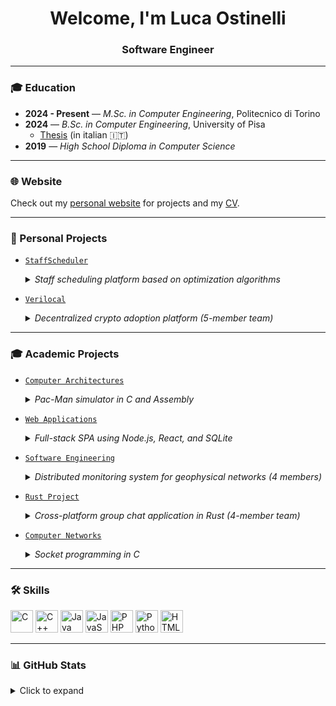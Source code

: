 <h1 align="center">Welcome, I'm Luca Ostinelli</h1>
<h3 align="center">Software Engineer</h3>

---

### 🎓 Education

- **2024 - Present** — *M.Sc. in Computer Engineering*, Politecnico di Torino
- **2024** — *B.Sc. in Computer Engineering*, University of Pisa
  - [Thesis](https://bt.lucaostinelli.it) (in italian 🇮🇹)
- **2019** — *High School Diploma in Computer Science*

---

### 🌐 Website

Check out my [personal website](https://lucaosti.github.io) for projects and my [CV](https://cv.lucaostinelli.it).

---

### 🚀 Personal Projects

- [`StaffScheduler`](https://github.com/lucaosti/StaffScheduler)
  <details>
    <summary><i>Staff scheduling platform based on optimization algorithms</i></summary>
    Collaborative project aimed at optimizing staff scheduling. Developed “StaffScheduler”, a platform that permits managers to efficiently allocate shifts and track employee availability based on personal preferences.
  </details>

- [`Verilocal`](https://github.com/Verilocal)
  <details>
    <summary><i>Decentralized crypto adoption platform (5-member team)</i></summary>
    Collaborative project aimed at promoting the use of cryptocurrencies among local businesses in Lugano, Switzerland. Developed “Verilocal”, a platform that connects crypto-friendly merchants with users, facilitating real-world adoption through verified listings and geo-localized discovery.
  </details>


---

### 🎓 Academic Projects

- [`Computer Architectures`](https://github.com/lucaosti/ComputerArchitectures-project)
  <details>
    <summary><i>Pac-Man simulator in C and Assembly</i></summary>
    Developed a Pac-Man-style game simulator by combining low-level logic in C with custom assembler microprogramming targeting a simplified CPU architecture.
  </details>

- [`Web Applications`](https://github.com/lucaosti/WebApplications-project)
  <details>
    <summary><i>Full-stack SPA using Node.js, React, and SQLite</i></summary>
    Designed and implemented a task management platform for university use, featuring role-based access for students and instructors.
    Enforced complex group formation rules, weighted grading, and secure session-based API authentication via Passport.js.
  </details>

- [`Software Engineering`](https://github.com/lucaosti/SoftwareEngineering-project)
  <details>
    <summary><i>Distributed monitoring system for geophysical networks (4 members)</i></summary>
    Team project simulating real-world software engineering workflows.
        Developed "GeoControl", a layered system for sensor data collection and visualization.
        Backend written in TypeScript, secured with token-based API authentication, and documented via Swagger.
        Unit and integration tests implemented with Jest (by Meta).
  </details>

- [`Rust Project`](https://github.com/lucaosti/Rust-project)
  <details>
    <summary><i>Cross-platform group chat application in Rust (4-member team)</i></summary>
    Built "Ruggine", a client-server chat system supporting user registration, group invitations, and message exchange.
        Focused on CPU usage efficiency and binary size optimization.
  </details>

- [`Computer Networks`](https://github.com/lucaosti/ComputerNetworks-project)
  <details>
    <summary><i>Socket programming in C</i></summary>
    Implemented a client-server communication system using TCP/IP sockets in C.
        Features robust protocol handling and message exchange logic.
        Includes a detailed project report explaining the architecture, protocol design, and testing methodology.
  </details>

---

### 🛠️ Skills

<p align="left">
<a href="https://docs.microsoft.com/en-us/cpp/?view=msvc-170" target="_blank" rel="noreferrer"><img src="https://raw.githubusercontent.com/danielcranney/readme-generator/main/public/icons/skills/c-colored.svg" width="36" height="36" alt="C" /></a>
<a href="https://docs.microsoft.com/en-us/cpp/?view=msvc-170" target="_blank" rel="noreferrer"><img src="https://raw.githubusercontent.com/danielcranney/readme-generator/main/public/icons/skills/cplusplus-colored.svg" width="36" height="36" alt="C++" /></a>
<a href="https://www.oracle.com/java/" target="_blank" rel="noreferrer"><img src="https://raw.githubusercontent.com/danielcranney/readme-generator/main/public/icons/skills/java-colored.svg" width="36" height="36" alt="Java" /></a>
<a href="https://developer.mozilla.org/en-US/docs/Web/JavaScript" target="_blank" rel="noreferrer"><img src="https://raw.githubusercontent.com/danielcranney/readme-generator/main/public/icons/skills/javascript-colored.svg" width="36" height="36" alt="JavaScript" /></a>
<a href="https://www.php.net/" target="_blank" rel="noreferrer"><img src="https://raw.githubusercontent.com/danielcranney/readme-generator/main/public/icons/skills/php-colored.svg" width="36" height="36" alt="PHP" /></a>
<a href="https://www.python.org/" target="_blank" rel="noreferrer"><img src="https://raw.githubusercontent.com/danielcranney/readme-generator/main/public/icons/skills/python-colored.svg" width="36" height="36" alt="Python" /></a>
<a href="https://developer.mozilla.org/en-US/docs/Glossary/HTML5" target="_blank" rel="noreferrer"><img src="https://raw.githubusercontent.com/danielcranney/readme-generator/main/public/icons/skills/html5-colored.svg" width="36" height="36" alt="HTML5" /></a>
</p>

---

### 📊 GitHub Stats

<details>
  <summary>Click to expand</summary>

  <br/>

  ![](https://github-readme-stats.vercel.app/api?username=lucaosti&theme=transparent&hide_border=true)<br/>
  ![](https://github-readme-stats.vercel.app/api/top-langs/?username=lucaosti&theme=transparent&hide_border=true&layout=compact)<br/>

</details>
